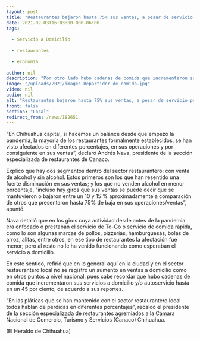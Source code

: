 ```yaml
---
layout: post
title: "Restaurantes bajaron hasta 75% sus ventas, a pesar de servicio para llevar"
date: 2021-02-03T16:03:00.000-06:00
tags:
  
  - Servicio a Domicilio
  
  - restaurantes
  
  - economía
  
author: nil
description: "Por otro lado hubo cadenas de comida que incrementaron sus servicios a domicilio y/o autoservicio hasta en un 45%"
image: "/uploads/2021/images-Repartidor_de_comida.jpg"
video: nil
audio: nil
alt: "Restaurantes bajaron hasta 75% sus ventas, a pesar de servicio para llevar"
front: false
section: "Local"
redirect_from: /news/182651
---
```


“En Chihuahua capital, si hacemos un balance desde que empezó la pandemia, la mayoría de los restaurantes formalmente establecidos, se han visto afectados en diferentes porcentajes, en sus operaciones y por consiguiente en sus ventas”, declaró Andrés Nava, presidente de la sección especializada de restaurantes de Canaco.

Explicó que hay dos segmentos dentro del sector restaurantero: con venta de alcohol y sin alcohol. Estos primeros son los que han resentido una fuerte disminución en sus ventas; y los que no venden alcohol en menor porcentaje, “incluso hay giros que sus ventas se puede decir que se mantuvieron o bajaron entre un 10 y 15 % aproximadamente a comparación de otros que presentaron hasta 75% de baja en sus operaciones/ventas”, apuntó.

Nava detalló que en los giros cuya actividad desde antes de la pandemia era enfocado o prestaban el servicio de To-Go o servicio de comida rápida, como lo son algunas marcas de pollos, pizzerías, hamburguesas, bolas de arroz, alitas, entre otros, en ese tipo de restaurantes la afectación fue menor; pero al resto no le ha venido funcionando como esperaban el servicio a domicilio.

En este sentido, refirió que en lo general aquí en la ciudad y en el sector restaurantero local no se registró un aumento en ventas a domicilio como en otros puntos a nivel nacional, pues cabe recordar que hubo cadenas de comida que incrementaron sus servicios a domicilio y/o autoservicio hasta en un 45 por ciento, de acuerdo a sus reportes.

“En las pláticas que se han mantenido con el sector restaurantero local todos hablan de pérdidas en diferentes porcentajes”, recalcó el presidente de la sección especializada de restaurantes agremiados a la Cámara Nacional de Comercio, Turismo y Servicios (Canaco) Chihuahua.

(El Heraldo de Chihuahua)